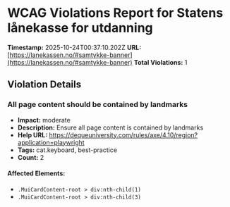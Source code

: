 # WCAG Violations Report for Statens lånekasse for utdanning

**Timestamp:** 2025-10-24T00:37:10.202Z
**URL:** [https://lanekassen.no/#samtykke-banner](https://lanekassen.no/#samtykke-banner)
**Total Violations:** 1

## Violation Details

### All page content should be contained by landmarks

- **Impact:** moderate
- **Description:** Ensure all page content is contained by landmarks
- **Help URL:** https://dequeuniversity.com/rules/axe/4.10/region?application=playwright
- **Tags:** cat.keyboard, best-practice
- **Count:** 2

#### Affected Elements:

- `.MuiCardContent-root > div:nth-child(1)`
- `.MuiCardContent-root > div:nth-child(3)`
